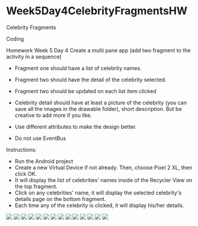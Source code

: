# Week5Day4CelebrityFragmentsHW
Celebrity Fragments

Coding

Homework Week 5 Day 4
Create a multi pane app (add two fragment to the activity in a sequence)

- Fragment one should have a list of celebrity names.

- Fragment two should have the detail of the celebrity selected.

- Fragment two should be updated on each list item clicked

- Celebrity detail should have at least a picture of the celebrity (you can save all the images in the drawable folder), short description. But be creative to add more if you like.

- Use different attributes to make the design better.

- Do not use EventBus

Instructions:

- Run the Android project
- Create a new Virtual Device if not already. Then, choose Pixel 2 XL, then click OK.
- It will display the list of celebrities' names inside of the Recycler View on the top fragment.
- Click on any celebrities' name, it will display the selected celebrity's details page on the bottom fragment.
- Each time any of the celebrity is clicked, it will display his/her details.

![](screenshots/home.png)
![](screenshots/milliebrown.png)
![](screenshots/davidharbour.png)
![](screenshots/gatenmatarazzo.png)
![](screenshots/finnwolfhard.png)
![](screenshots/noahschnapp.png)
![](screenshots/calebmclaughlin.png)
![](screenshots/joekeery.png)
![](screenshots/sadiesink.png)
![](screenshots/emiliaclarke.png)
![](screenshots/maisiewilliams.png)
![](screenshots/sophieturner.png)
![](screenshots/kitharington.png)
![](screenshots/peterdinklage.png)

